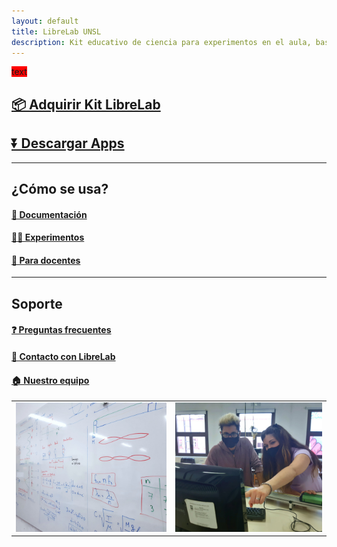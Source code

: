 ```yaml
---
layout: default
title: LibreLab UNSL
description: Kit educativo de ciencia para experimentos en el aula, basado en Arduino.
---
```

<span style="background-color: red;">text
## [📦️ Adquirir Kit LibreLab](Adquirir)

## [⏬ Descargar Apps](Descargar)

</span>

---



## ¿Cómo se usa?

#### [🚀 Documentación](Documentación)

#### [🧑‍🔬 Experimentos](Experimentos)

#### [📝 Para docentes](Docentes)

---



## Soporte

#### [❓️ Preguntas frecuentes](FAQ)

#### [💬 Contacto con LibreLab](Contacto)

#### [🏠️ Nuestro equipo](Equipo)


|           |              |
|-----------|-------------:|
|![foto1](/assets/img/foto1.jpg) | ![foto2](/assets/img/foto2.jpg) |

